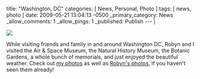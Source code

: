 title: "Washington, DC"
categories: [ News, Personal, Photo ]
tags: [ news, photo ]
date: 2009-05-21 13:04:13 -0500
_primary_category: News
_allow_comments: 1
_allow_pings: 1
_published: Publish
--- |

<div class="photo"><a href="http://benalman.com/photo/sets/72157618440581390/"><img src="http://farm4.static.flickr.com/3629/3543771035_17847cd24a_t.jpg" /></a></div>

While visiting friends and family in and around Washington DC, Robyn and I visited the Air & Space Museum, the Natural History Museum, the Botanic Gardens, a whole bunch of memorials, and just enjoyed the beautiful weather. Check out <a href="http://benalman.com/photo/sets/72157618440581390/">my photos</a> as well as <a href="http://www.flickr.com/photos/robynalman/sets/72157617537682672/">Robyn's photos</a>, if you haven't seen them already!

